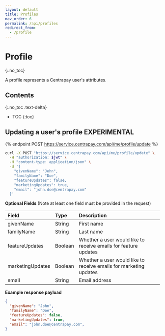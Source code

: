 ```yaml
---
layout: default
title: Profiles
nav_order: 6
permalink: /api/profiles
redirect_from:
  - /profile
---
```


# Profile
{:.no_toc}

A profile represents a Centrapay user's attributes.

## Contents
{:.no_toc .text-delta}

* TOC
{:toc}


## Updating a user's profile **EXPERIMENTAL**

{% endpoint POST https://service.centrapay.com/api/me/profile/update %}

```sh
curl -X POST "https://service.centrapay.com/api/me/profile/update" \
  -H "authorization: $jwt" \
  -H "content-type: application/json" \
  -d '{
    "givenName": "John",
    "familyName": "Doe",
    "featureUpdates": false,
    "marketingUpdates": true,
    "email": "john.doe@centrapay.com"
  }'
```

**Optional Fields** (Note at least one field must be provided in the request)

|      Field       |  Type   |                 Description                                                                        |
| :--------------- | :------ | :------------------------------------------------------------------------------------------------- |
| givenName        | String  | First name                                                                                         |
| familyName       | String  | Last name                                                                                          |
| featureUpdates   | Boolean | Whether a user would like to receive emails for feature updates                                    |
| marketingUpdates | Boolean | Whether a user would like to receive emails for marketing updates                                  |
| email            | String  | Email address                                                                                      |

**Example response payload**

```json
{
  "givenName": "John",
  "familyName": "Doe",
  "featureUpdates": false,
  "marketingUpdates": true,
  "email": "john.doe@centrapay.com",
}
```
